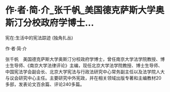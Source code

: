 # 作·者·简·介_张千帆_美国德克萨斯大学奥斯汀分校政府学博士...

宪在:生活中的宪法踪迹 (独角扎丛)

作·者·简·介

张千帆　美国德克萨斯大学奥斯汀分校政府学博士，曾任南京大学法学院教授、博士生导师、《南京大学法律评论》主编，现任北京大学法学院教授、博士生导师、中国宪法学会副会长、北京大学宪法与行政法研究中心常务副主任以及法学院人大与议会研究中心主任。主要研究中外宪政，并在相关领域出版专著和主编教材20多部，发表论文百余篇、评论240多篇。